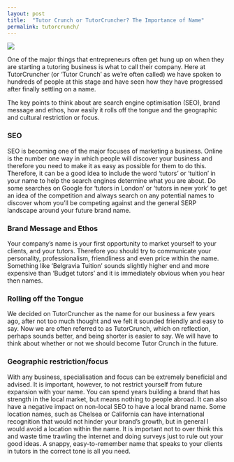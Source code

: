 ```yaml
---
layout: post
title:  "Tutor Crunch or TutorCruncher? The Importance of Name"
permalink: tutorcrunch/
---
```

<img src="{{ site.static }}/img/blogs/Hello_my_name_is_by_Kubah-300x186.png" class ="lightboximage" alt-text="Hello my name is TutorCruncher"/>

One of the major things
that entrepreneurs often get hung up on when they are starting a tutoring
business is what to call their company. Here at TutorCruncher (or ‘Tutor
Crunch’ as we’re often called) we have spoken to hundreds of people at this
stage and have seen how they have progressed after finally settling on a name.

The key points to think about are search engine optimisation
(SEO), brand message and ethos, how easily it rolls off the tongue and the
geographic and cultural restriction or focus. 

### SEO

SEO is becoming one of the major focuses of marketing a business. Online is the
number one way in which people will discover your business and therefore you
need to make it as easy as possible for them to do this. Therefore, it can be
a good idea to include the word ‘tutors’ or ‘tuition’ in your name to help the
search engines determine what you are about. Do some searches on Google for
‘tutors in London’ or ‘tutors in new york’ to get an idea of the competition
and always search on any potential names to discover whom you’ll be competing
against and the general SERP landscape around your future brand name. 

### Brand Message and Ethos

Your company’s name is your first opportunity
to market yourself to your clients, and your tutors. Therefore you should try
to communicate your personality, professionalism, friendliness and even price
within the name. Something like ‘Belgravia Tuition’ sounds slightly higher end
and more expensive than ‘Budget tutors’ and it is immediately obvious when you
hear then names. 

### Rolling off the Tongue

We decided on
TutorCruncher as the name for our business a few years ago, after not too much
thought and we felt it sounded friendly and easy to say. Now we are often
referred to as TutorCrunch, which on reflection, perhaps sounds better, and
being shorter is easier to say. We will have to think about whether or not we
should become Tutor Crunch in the future.

### Geographic restriction/focus

With any business, specialisation and focus can be
extremely beneficial and advised. It is important, however, to not restrict
yourself from future expansion with your name. You can spend years building a
brand that has strength in the local market, but means nothing to people
abroad. It can also have a negative impact on non-local SEO to have a local
brand name. Some location names, such as Chelsea or California can have
international recognition that would not hinder your brand’s growth, but in
general I would avoid a location within the name. It is important not to
over think this and waste time trawling the internet and doing surveys just to
rule out your good ideas. A snappy, easy-to-remember name that speaks to your
clients in tutors in the correct tone is all you need.
